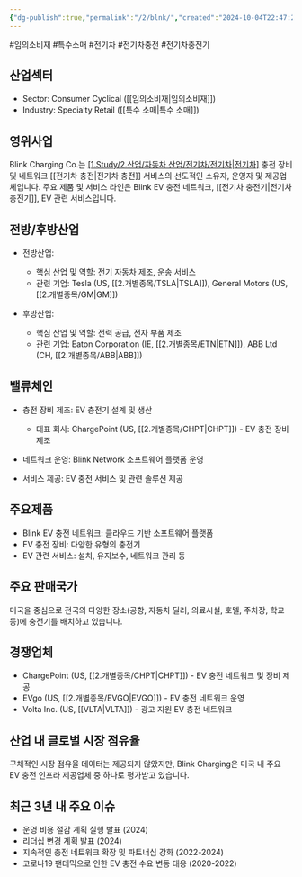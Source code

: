 ```yaml
---
{"dg-publish":true,"permalink":"/2/blnk/","created":"2024-10-04T22:47:27.842+09:00","updated":"2025-06-03T20:05:58.001+09:00"}
---
```


#임의소비재 #특수소매 #전기차 #전기차충전 #전기차충전기
 
## 산업섹터

- Sector: Consumer Cyclical ([[임의소비재\|임의소비재]])
- Industry: Specialty Retail ([[특수 소매\|특수 소매]])

## 영위사업

Blink Charging Co.는 [[1.Study/2.산업/자동차 산업/전기차/전기차\|전기차]](EV) 충전 장비 및 네트워크 [[전기차 충전\|전기차 충전]] 서비스의 선도적인 소유자, 운영자 및 제공업체입니다. 주요 제품 및 서비스 라인은 Blink EV 충전 네트워크, [[전기차 충전기\|전기차 충전기]], EV 관련 서비스입니다.

## 전방/후방산업

- 전방산업:
    
    - 핵심 산업 및 역할: 전기 자동차 제조, 운송 서비스
    - 관련 기업: Tesla (US, [[2.개별종목/TSLA\|TSLA]]), General Motors (US, [[2.개별종목/GM\|GM]])
    
- 후방산업:
    
    - 핵심 산업 및 역할: 전력 공급, 전자 부품 제조
    - 관련 기업: Eaton Corporation (IE, [[2.개별종목/ETN\|ETN]]), ABB Ltd (CH, [[2.개별종목/ABB\|ABB]])
    

## 밸류체인

- 충전 장비 제조: EV 충전기 설계 및 생산
    
    - 대표 회사: ChargePoint (US, [[2.개별종목/CHPT\|CHPT]]) - EV 충전 장비 제조
    
- 네트워크 운영: Blink Network 소프트웨어 플랫폼 운영
- 서비스 제공: EV 충전 서비스 및 관련 솔루션 제공

## 주요제품

- Blink EV 충전 네트워크: 클라우드 기반 소프트웨어 플랫폼
- EV 충전 장비: 다양한 유형의 충전기
- EV 관련 서비스: 설치, 유지보수, 네트워크 관리 등

## 주요 판매국가

미국을 중심으로 전국의 다양한 장소(공항, 자동차 딜러, 의료시설, 호텔, 주차장, 학교 등)에 충전기를 배치하고 있습니다.

## 경쟁업체

- ChargePoint (US, [[2.개별종목/CHPT\|CHPT]]) - EV 충전 네트워크 및 장비 제공
- EVgo (US, [[2.개별종목/EVGO\|EVGO]]) - EV 충전 네트워크 운영
- Volta Inc. (US, [[VLTA\|VLTA]]) - 광고 지원 EV 충전 네트워크

## 산업 내 글로벌 시장 점유율

구체적인 시장 점유율 데이터는 제공되지 않았지만, Blink Charging은 미국 내 주요 EV 충전 인프라 제공업체 중 하나로 평가받고 있습니다.

## 최근 3년 내 주요 이슈

- 운영 비용 절감 계획 실행 발표 (2024)
- 리더십 변경 계획 발표 (2024)
- 지속적인 충전 네트워크 확장 및 파트너십 강화 (2022-2024)
- 코로나19 팬데믹으로 인한 EV 충전 수요 변동 대응 (2020-2022)